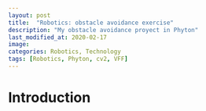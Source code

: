 ```yaml
---
layout: post
title:  "Robotics: obstacle avoidance exercise"
description: "My obstacle avoidance proyect in Phyton"
last_modified_at: 2020-02-17
image:
categories: Robotics, Technology
tags: [Robotics, Phyton, cv2, VFF]
---
```


# Introduction
